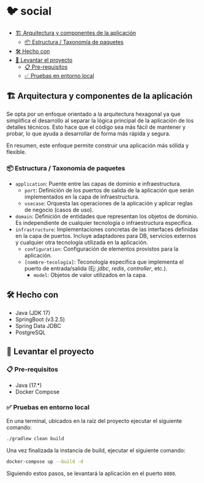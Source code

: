 # 🐦 social

- [🏗 Arquitectura y componentes de la aplicación](#-arquitectura-y-componentes-de-la-aplicación)
  - [📦 Estructura / Taxonomía de paquetes](#-estructura--taxonomía-de-paquetes)
- [🛠 Hecho con](#-hecho-con)
- [🚀 Levantar el proyecto](#-levantar-el-proyecto)
  - [📋 Pre-requisitos](#-pre-requisitos)
  - [✅ Pruebas en entorno local](#-pruebas-en-entorno-local)

## 🏗️ Arquitectura y componentes de la aplicación

Se opta por un enfoque orientado a la arquitectura hexagonal ya que simplifica el desarrollo al separar la lógica
principal de la aplicación de los detalles técnicos.
Esto hace que el código sea más fácil de mantener y probar, lo que ayuda a desarrollar de forma más rápida y segura.

En resumen, este enfoque permite construir una aplicación más sólida y flexible.

### 📦 Estructura / Taxonomía de paquetes

- `application`: Puente entre las capas de dominio e infraestructura.
  - `port`: Definición de los puertos de salida de la aplicación que serán implementados en la capa de
    infraestructura.
  - `usecase`: Orquesta las operaciones de la aplicación y aplicar reglas de negocio (casos de uso).
- `domain`: Definición de entidades que representan los objetos de dominio. Es independiente de cualquier tecnología o
  infraestructura específica.
- `infrastructure`: Implementaciones concretas de las interfaces definidas en la capa de puertos. Incluye adaptadores
  para DB, servicios externos y cualquier otra tecnología utilizada en la aplicación.
  - `configuration`: Configuración de elementos provistos para la aplicación.
  - `[nombre-tecología]`: Teconología específica que implementa el puerto de entrada/salida (Ej: _jdbc_, _redis_,
    _controller_, etc.).
    - `model`: Objetos de valor utilizados en la capa.

## 🛠 Hecho con

- Java (JDK 17)
- SpringBoot (v3.2.5)
- Spring Data JDBC
- PostgreSQL

## 🚀 Levantar el proyecto

### 📋 Pre-requisitos

- Java (17.*)
- Docker Compose

### ✅ Pruebas en entorno local

En una terminal, ubicados en la raíz del proyecto ejecutar el siguiente comando:

```bash
./gradlew clean build
```

Una vez finalizada la instancia de build, ejecutar el siguiente comando:

```bash
docker-compose up --build -d
```

Siguiendo estos pasos, se levantará la aplicación en el puerto `8080`.
